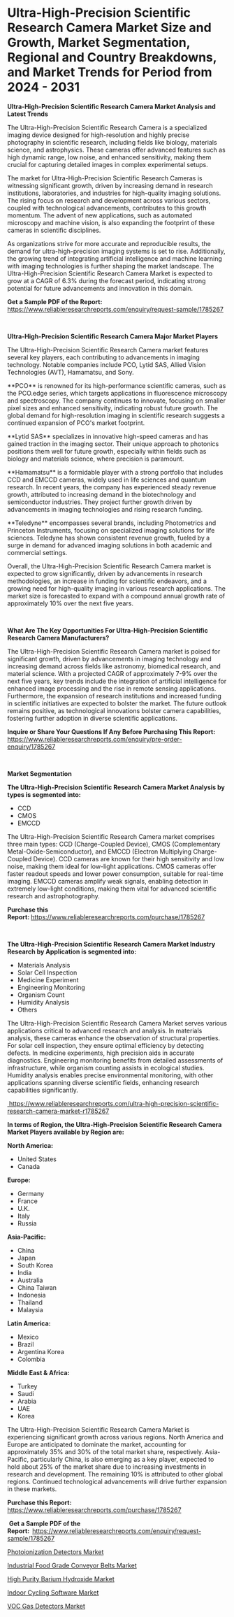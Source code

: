 <p><h1>Ultra-High-Precision Scientific Research Camera Market Size and Growth, Market Segmentation, Regional and Country Breakdowns, and Market Trends for Period from 2024 -  2031</h1></p><p><strong>Ultra-High-Precision Scientific Research Camera Market Analysis and Latest Trends</strong></p>
<p><p>The Ultra-High-Precision Scientific Research Camera is a specialized imaging device designed for high-resolution and highly precise photography in scientific research, including fields like biology, materials science, and astrophysics. These cameras offer advanced features such as high dynamic range, low noise, and enhanced sensitivity, making them crucial for capturing detailed images in complex experimental setups.</p><p>The market for Ultra-High-Precision Scientific Research Cameras is witnessing significant growth, driven by increasing demand in research institutions, laboratories, and industries for high-quality imaging solutions. The rising focus on research and development across various sectors, coupled with technological advancements, contributes to this growth momentum. The advent of new applications, such as automated microscopy and machine vision, is also expanding the footprint of these cameras in scientific disciplines.</p><p>As organizations strive for more accurate and reproducible results, the demand for ultra-high-precision imaging systems is set to rise. Additionally, the growing trend of integrating artificial intelligence and machine learning with imaging technologies is further shaping the market landscape. The Ultra-High-Precision Scientific Research Camera Market is expected to grow at a CAGR of 6.3% during the forecast period, indicating strong potential for future advancements and innovation in this domain.</p></p>
<p><strong>Get a Sample PDF of the Report:&nbsp;</strong> <a href="https://www.reliableresearchreports.com/enquiry/request-sample/1785267?utm_campaign=34&utm_medium=2&utm_source=Github&utm_content=ia&utm_term=18112024&utm_id=ultra-high-precision-scientific-research-camera">https://www.reliableresearchreports.com/enquiry/request-sample/1785267</a></p>
<p>&nbsp;</p>
<p><strong>Ultra-High-Precision Scientific Research Camera Major Market Players</strong></p>
<p><p>The Ultra-High-Precision Scientific Research Camera market features several key players, each contributing to advancements in imaging technology. Notable companies include PCO, Lytid SAS, Allied Vision Technologies (AVT), Hamamatsu, and Sony.</p><p>**PCO** is renowned for its high-performance scientific cameras, such as the PCO.edge series, which targets applications in fluorescence microscopy and spectroscopy. The company continues to innovate, focusing on smaller pixel sizes and enhanced sensitivity, indicating robust future growth. The global demand for high-resolution imaging in scientific research suggests a continued expansion of PCO's market footprint.</p><p>**Lytid SAS** specializes in innovative high-speed cameras and has gained traction in the imaging sector. Their unique approach to photonics positions them well for future growth, especially within fields such as biology and materials science, where precision is paramount.</p><p>**Hamamatsu** is a formidable player with a strong portfolio that includes CCD and EMCCD cameras, widely used in life sciences and quantum research. In recent years, the company has experienced steady revenue growth, attributed to increasing demand in the biotechnology and semiconductor industries. They project further growth driven by advancements in imaging technologies and rising research funding.</p><p>**Teledyne** encompasses several brands, including Photometrics and Princeton Instruments, focusing on specialized imaging solutions for life sciences. Teledyne has shown consistent revenue growth, fueled by a surge in demand for advanced imaging solutions in both academic and commercial settings.</p><p>Overall, the Ultra-High-Precision Scientific Research Camera market is expected to grow significantly, driven by advancements in research methodologies, an increase in funding for scientific endeavors, and a growing need for high-quality imaging in various research applications. The market size is forecasted to expand with a compound annual growth rate of approximately 10% over the next five years.</p></p>
<p>&nbsp;</p>
<p><strong>What Are The Key Opportunities For Ultra-High-Precision Scientific Research Camera Manufacturers?</strong></p>
<p><p>The Ultra-High-Precision Scientific Research Camera market is poised for significant growth, driven by advancements in imaging technology and increasing demand across fields like astronomy, biomedical research, and material science. With a projected CAGR of approximately 7-9% over the next five years, key trends include the integration of artificial intelligence for enhanced image processing and the rise in remote sensing applications. Furthermore, the expansion of research institutions and increased funding in scientific initiatives are expected to bolster the market. The future outlook remains positive, as technological innovations bolster camera capabilities, fostering further adoption in diverse scientific applications.</p></p>
<p><strong>Inquire or Share Your Questions If Any Before Purchasing This Report:</strong> <a href="https://www.reliableresearchreports.com/enquiry/pre-order-enquiry/1785267?utm_campaign=34&utm_medium=2&utm_source=Github&utm_content=ia&utm_term=18112024&utm_id=ultra-high-precision-scientific-research-camera">https://www.reliableresearchreports.com/enquiry/pre-order-enquiry/1785267</a></p>
<p>&nbsp;</p>
<p><strong>Market Segmentation</strong></p>
<p><strong>The Ultra-High-Precision Scientific Research Camera Market Analysis by types is segmented into:</strong></p>
<p><ul><li>CCD</li><li>CMOS</li><li>EMCCD</li></ul></p>
<p><p>The Ultra-High-Precision Scientific Research Camera market comprises three main types: CCD (Charge-Coupled Device), CMOS (Complementary Metal-Oxide-Semiconductor), and EMCCD (Electron Multiplying Charge-Coupled Device). CCD cameras are known for their high sensitivity and low noise, making them ideal for low-light applications. CMOS cameras offer faster readout speeds and lower power consumption, suitable for real-time imaging. EMCCD cameras amplify weak signals, enabling detection in extremely low-light conditions, making them vital for advanced scientific research and astrophotography.</p></p>
<p><strong>Purchase this Report:&nbsp;</strong><a href="https://www.reliableresearchreports.com/purchase/1785267?utm_campaign=34&utm_medium=2&utm_source=Github&utm_content=ia&utm_term=18112024&utm_id=ultra-high-precision-scientific-research-camera">https://www.reliableresearchreports.com/purchase/1785267</a></p>
<p>&nbsp;</p>
<p><strong>The Ultra-High-Precision Scientific Research Camera Market Industry Research by Application is segmented into:</strong></p>
<p><ul><li>Materials Analysis</li><li>Solar Cell Inspection</li><li>Medicine Experiment</li><li>Engineering Monitoring</li><li>Organism Count</li><li>Humidity Analysis</li><li>Others</li></ul></p>
<p><p>The Ultra-High-Precision Scientific Research Camera Market serves various applications critical to advanced research and analysis. In materials analysis, these cameras enhance the observation of structural properties. For solar cell inspection, they ensure optimal efficiency by detecting defects. In medicine experiments, high precision aids in accurate diagnostics. Engineering monitoring benefits from detailed assessments of infrastructure, while organism counting assists in ecological studies. Humidity analysis enables precise environmental monitoring, with other applications spanning diverse scientific fields, enhancing research capabilities significantly.</p></p>
<p><a href="https://www.reliableresearchreports.com/ultra-high-precision-scientific-research-camera-market-r1785267?utm_campaign=34&utm_medium=2&utm_source=Github&utm_content=ia&utm_term=18112024&utm_id=ultra-high-precision-scientific-research-camera">&nbsp;https://www.reliableresearchreports.com/ultra-high-precision-scientific-research-camera-market-r1785267</a></p>
<p><strong>In terms of Region, the Ultra-High-Precision Scientific Research Camera Market Players available by Region are:</strong></p>
<p>
    <p> <strong> North America: </strong>
        <ul>
            <li>United States</li>
            <li>Canada</li>
        </ul>
        </p> 
    <p> <strong> Europe: </strong>
        <ul>
            <li>Germany</li>
            <li>France</li>
            <li>U.K.</li>
            <li>Italy</li>
            <li>Russia</li>
        </ul>
        </p> 
    <p> <strong> Asia-Pacific: </strong>
        <ul>
            <li>China</li>
            <li>Japan</li>
            <li>South Korea</li>
            <li>India</li>
            <li>Australia</li>
            <li>China Taiwan</li>
            <li>Indonesia</li>
            <li>Thailand</li>
            <li>Malaysia</li>
        </ul>
        </p> 
    <p> <strong> Latin America: </strong>
        <ul>
            <li>Mexico</li>
            <li>Brazil</li>
            <li>Argentina Korea</li>
            <li>Colombia</li>
        </ul>
        </p> 
    <p> <strong> Middle East & Africa: </strong>
        <ul>
            <li>Turkey</li>
            <li>Saudi</li>
            <li>Arabia</li>
            <li>UAE</li>
            <li>Korea</li>
        </ul>
    </p>
    </p>
<p><p>The Ultra-High-Precision Scientific Research Camera Market is experiencing significant growth across various regions. North America and Europe are anticipated to dominate the market, accounting for approximately 35% and 30% of the total market share, respectively. Asia-Pacific, particularly China, is also emerging as a key player, expected to hold about 25% of the market share due to increasing investments in research and development. The remaining 10% is attributed to other global regions. Continued technological advancements will drive further expansion in these markets.</p></p>
<p><strong>Purchase this Report: </strong><a href="https://www.reliableresearchreports.com/purchase/1785267?utm_campaign=34&utm_medium=2&utm_source=Github&utm_content=ia&utm_term=18112024&utm_id=ultra-high-precision-scientific-research-camera">https://www.reliableresearchreports.com/purchase/1785267</a></p>
<p>&nbsp;<strong>Get a Sample PDF of the Report:&nbsp;&nbsp;</strong><a href="https://www.reliableresearchreports.com/enquiry/request-sample/1785267?utm_campaign=34&utm_medium=2&utm_source=Github&utm_content=ia&utm_term=18112024&utm_id=ultra-high-precision-scientific-research-camera">https://www.reliableresearchreports.com/enquiry/request-sample/1785267</a></p>
<p><strong></strong></p>
<p><p><a href="https://www.linkedin.com/pulse/photoionization-detectors-market-dynamics-application-types-bofme?utm_campaign=34&utm_medium=2&utm_source=Github&utm_content=ia&utm_term=18112024&utm_id=ultra-high-precision-scientific-research-camera">Photoionization Detectors Market</a></p><p><a href="https://github.com/ryanbell8967/Market-Research-Report-List-1/blob/main/industrial-food-grade-conveyor-belts-market.md?utm_campaign=34&utm_medium=2&utm_source=Github&utm_content=ia&utm_term=18112024&utm_id=ultra-high-precision-scientific-research-camera">Industrial Food Grade Conveyor Belts Market</a></p><p><a href="https://github.com/yoshih12/Market-Research-Report-List-4/blob/main/high-purity-barium-hydroxide-market.md?utm_campaign=34&utm_medium=2&utm_source=Github&utm_content=ia&utm_term=18112024&utm_id=ultra-high-precision-scientific-research-camera">High Purity Barium Hydroxide Market</a></p><p><a href="https://issuu.com/reportprime-2/docs/indoor-cycling-software-market-size_4468ea506cfe7d?utm_campaign=34&utm_medium=2&utm_source=Github&utm_content=ia&utm_term=18112024&utm_id=ultra-high-precision-scientific-research-camera">Indoor Cycling Software Market</a></p><p><a href="https://www.linkedin.com/pulse/global-voc-gas-detectors-market-opportunities-challenges2024-zxtfe?utm_campaign=34&utm_medium=2&utm_source=Github&utm_content=ia&utm_term=18112024&utm_id=ultra-high-precision-scientific-research-camera">VOC Gas Detectors Market</a></p></p>